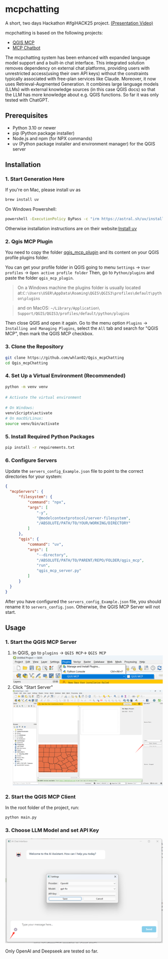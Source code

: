 # mcpchatting

A short, two days Hackathon #ifgiHACK25 project. [(Presentation Video)](https://www.youtube.com/watch?v=JkR3NgwAmRc)

mcpchatting is based on the following projects:
- [QGIS MCP](https://github.com/jjsantos01/qgis_mcp)
- [MCP Chatbot](https://github.com/3choff/mcp-chatbot)


The mcpchatting system has been enhanced with expanded language model support and a built-in chat interface. This integrated solution removes dependency on external chat platforms, providing users with unrestricted access(using their own API keys) without the constraints typically associated with free-plan services like Claude.
Moreover, it now uses Retrieval-Augmented Generation. It combines large language models (LLMs) with external knowledge sources (in this case QGIS docs) so that the LLM has more knowledge about e.g. QGIS functions. So far it was only tested with ChatGPT.

## Prerequisites

- Python 3.10 or newer
- pip (Python package installer)
- Node.js and npm (for NPX commands)
- uv (Python package installer and environment manager) for the QGIS server

## Installation

### 1. Start Generation Here
If you're on Mac, please install uv as
```bash
brew install uv
```

On Windows Powershell:
```bash
powershell -ExecutionPolicy ByPass -c "irm https://astral.sh/uv/install.ps1 | iex"
```
Otherwise installation instructions are on their website:[Install uv](https://docs.astral.sh/uv/getting-started/installation/)

### 2. Qgis MCP Plugin
You need to copy the folder [qgis_mcp_plugin](/qgis_mcp_plugin/) and its content on your QGIS profile plugins folder.

You can get your profile folder in QGIS going to menu `Settings` -> `User profiles` -> `Open active profile folder` Then, go to `Python/plugins` and paste the folder `qgis_mcp_plugin`.

> On a Windows machine the plugins folder is usually located at:`C:\Users\USER\AppData\Roaming\QGIS\QGIS3\profiles\default\python\plugins`

> and on MacOS:
`~/Library/Application\ Support/QGIS/QGIS3/profiles/default/python/plugins` 

 Then close QGIS and open it again. Go to the menu option `Plugins` -> `Installing and Managing Plugins`, select the `All` tab and search for "QGIS MCP", then mark the QGIS MCP checkbox.


### 3. Clone the Repository

```bash
git clone https://github.com/whlan02/Qgis_mcpChatting
cd Qgis_mcpChatting
```

### 4. Set Up a Virtual Environment (Recommended)

```bash
python -m venv venv

# Activate the virtual environment

# On Windows:
venv\Scripts\activate
# On macOS/Linux:
source venv/bin/activate
```

### 5. Install Required Python Packages

```bash
pip install -r requirements.txt
```



### 6. Configure Servers

Update the `servers_config_Example.json` file to point to the correct directories for your system:
```json
{
  "mcpServers": {
      "filesystem": {
          "command": "npx",
          "args": [
              "-y",
              "@modelcontextprotocol/server-filesystem",
              "/ABSOLUTE/PATH/TO/YOUR/WORKING/DIRECTORY" 
          ]
      },
      "qgis": {
          "command": "uv",
          "args": [
              "--directory",
              "/ABSOLUTE/PATH/TO/PARENT/REPO/FOLDER/qgis_mcp",
              "run",
              "qgis_mcp_server.py"
          ]
      }
  }
}
```
After you have configured the `servers_config_Example.json` file, you should rename it to `servers_config.json`. Otherwise, the QGIS MCP Server will not start.


## Usage

### 1. Start the QGIS MCP Server
1. In QGIS, go to `plugins` -> `QGIS MCP`-> `QGIS MCP`
    ![plugins menu](/images/Screenshot1.png)
2. Click "Start Server"
    ![start server](/images/Screenshot2.png)


### 2. Start the QGIS MCP Client

In the root folder of the project, run:

```bash
python main.py
```
### 3. Choose LLM Model and set API Key

![Settings](/images/Screenshot3.png)


Only OpenAI and Deepseek are tested so far.
